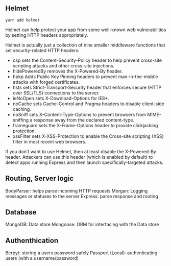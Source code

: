 ## Helmet
```
yarn add helmet
```
Helmet can help protect your app from some well-known web vulnerabilities by setting HTTP headers appropriately.

Helmet is actually just a collection of nine smaller middleware functions that set security-related HTTP headers:

- csp sets the Content-Security-Policy header to help prevent cross-site scripting attacks and other cross-site injections.
- hidePoweredBy removes the X-Powered-By header.
- hpkp Adds Public Key Pinning headers to prevent man-in-the-middle attacks with forged certificates.
- hsts sets Strict-Transport-Security header that enforces secure (HTTP over SSL/TLS) connections to the server.
- ieNoOpen sets X-Download-Options for IE8+.
- noCache sets Cache-Control and Pragma headers to disable client-side caching.
- noSniff sets X-Content-Type-Options to prevent browsers from MIME-sniffing a response away from the declared content-type.
- frameguard sets the X-Frame-Options header to provide clickjacking protection.
- xssFilter sets X-XSS-Protection to enable the Cross-site scripting (XSS) filter in most recent web browsers.

If you don’t want to use Helmet, then at least disable the X-Powered-By header. Attackers can use this header (which is enabled by default) to detect apps running Express and then launch specifically-targeted attacks.

## Routing, Server logic
BodyParser: helps parse incoming HTTP requests
Morgan: Logging messages or statuses to the server
Express: parse response and routing

## Database
MongoDB: Data store
Mongoose: ORM for interfacing with the Data store

## Authenthication
Bcrpyt: storing a users password safely
Passport (Local): authenticating users (with a username/password)
